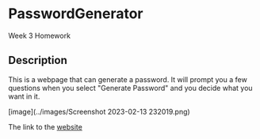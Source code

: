 # PasswordGenerator
Week 3 Homework

## Description

This is a webpage that can generate a password. It will prompt you a few questions when you select "Generate Password" and you decide what you want in it.

[image](../images/Screenshot 2023-02-13 232019.png)

The link to the [website]()